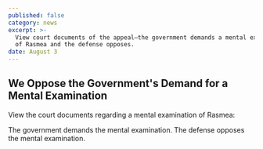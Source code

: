 ```yaml
---
published: false
category: news
excerpt: >-
  View court documents of the appeal—the government demands a mental examination
  of Rasmea and the defense opposes.
date: August 3
---
```

## We Oppose the Government's Demand for a Mental Examination

View the court documents regarding a mental examination of Rasmea:

The government demands the mental examination.
The defense opposes the mental examination. 
